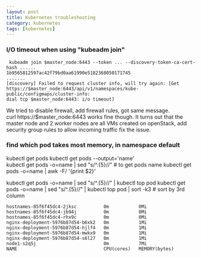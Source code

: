 ```yaml
---
layout: post
title: Kubernetes troubleshooting  
category: kubernetes
tags: [kubernetes]
---
```


### I/O timeout when using "kubeadm join"
```
 kubeadm join $master_node:6443 --token ... --discovery-token-ca-cert-hash ......                                  1b9565812597ac42f79bd0aa61990e5182368050171745
.......
[discovery] Failed to request cluster info, will try again: [Get https://$master_node:6443/api/v1/namespaces/kube-public/configmaps/cluster-info: 
dial tcp $master_node:6443: i/o timeout]
```

We tried to disable firewall, add firewall rules, got same message.  
curl https://$master_node:6443  works fine though. 
It turns out that the master node and 2 worker nodes are all VMs created on openStack, add security group rules to allow incoming traffic fix the issue. 

### find which pod takes most memory, in namespace default 
kubectl get pods 
kubectl get pods --output='name'  
kubectl get pods -o=name |  sed "s/^.\{5\}//"      # to get pods name 
kubectl get pods -o=name | awk -F/ '{print $2}'

kubectl get pods -o=name |  sed "s/^.\{5\}//" | kubectl top pod 
kubectl get pods -o=name |  sed "s/^.\{5\}//" | kubectl top pod | sort -k3   # sort by 3rd column 
```
hostnames-85f6f45dc4-2jksc          0m           0Mi
hostnames-85f6f45dc4-jb94j          0m           0Mi
hostnames-85f6f45dc4-rhx9c          0m           0Mi
nginx-deployment-5976b87d54-b6xk2   0m           1Mi
nginx-deployment-5976b87d54-hjlf4   0m           1Mi
nginx-deployment-5976b87d54-mwkx9   0m           1Mi
nginx-deployment-5976b87d54-s6l27   0m           1Mi
node1-s2q5j                         0m           7Mi
NAME                                CPU(cores)   MEMORY(bytes)
```
### 










